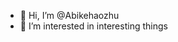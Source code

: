 - 👋 Hi, I’m @Abikehaozhu
- 👀 I’m interested in interesting things


<!---
Abikehaozhu/Abikehaozhu is a ✨ special ✨ repository because its `README.md` (this file) appears on your GitHub profile.
You can click the Preview link to take a look at your changes.
--->
